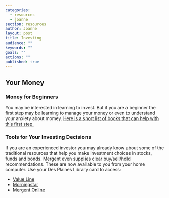 ```yaml
---
categories: 
  - resources
  - joanne
section: resources
author: Joanne
layout: post
title: Investing
audience: ""
keywords: ""
goals: ""
actions: ""
published: true
---
```


## Your Money

### Money for Beginners
You may be interested in learning to invest. But if you are a beginner the first step may be learning to manage your money or even to understand your anxiety about momey. [Here is a short list of books that can help with this first step.](http://dppl.bibliocommons.com/list/show/89616173_desplainesreference/213700548_money_for_beginners)

### Tools for Your Investing Decisions
If you are an experienced investor you may already know about some of the traditional resources that help you make investment choices in stocks, funds and bonds. Mergent even supplies clear buy/sell/hold recommendations. These are now available to you from your home computer. Use your Des Plaines Library card to access:
- [Value Line](http://www3.valueline.com/secure/vlispdf/stk5000/index.aspx)
- [Morningstar](http://library.morningstar.com/)
- [Mergent Online](http://www.mergentonline.com/reportssearch.php "Formerly known as Moody's Investor Service")

